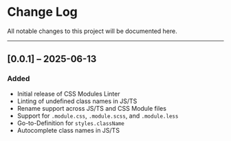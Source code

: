 # Change Log

All notable changes to this project will be documented here.

---

## [0.0.1] – 2025-06-13

### Added

- Initial release of CSS Modules Linter
- Linting of undefined class names in JS/TS
- Rename support across JS/TS and CSS Module files
- Support for `.module.css`, `.module.scss`, and `.module.less`
- Go-to-Definition for `styles.className`
- Autocomplete class names in JS/TS
